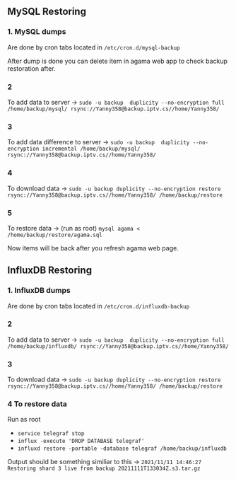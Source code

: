 ## MySQL Restoring


### 1. MySQL dumps
Are done by cron tabs located in `/etc/cron.d/mysql-backup`

After dump is done you can delete item in agama web app to check backup restoration after.

### 2
To add data to server -> `sudo -u backup  duplicity --no-encryption full /home/backup/mysql/ rsync://Yanny358@backup.iptv.cs//home/Yanny358/`

### 3 
To add data difference to server -> `sudo -u backup  duplicity --no-encryption incremental /home/backup/mysql/ rsync://Yanny358@backup.iptv.cs//home/Yanny358/`

### 4
To download data -> `sudo -u backup duplicity --no-encryption restore  rsync://Yanny358@backup.iptv.cs//home/Yanny358/ /home/backup/restore`

### 5
To restore data -> (run as root) `mysql agama < /home/backup/restore/agama.sql`

Now items will be back after you refresh agama web page.

## InfluxDB Restoring

### 1. InfluxDB dumps
Are done by cron tabs located in `/etc/cron.d/influxdb-backup`

### 2
To add data to server -> `sudo -u backup  duplicity --no-encryption full /home/backup/influxdb/ rsync://Yanny358@backup.iptv.cs//home/Yanny358/`

### 3
To download data -> `sudo -u backup duplicity --no-encryption restore  rsync://Yanny358@backup.iptv.cs//home/Yanny358/ /home/backup/restore`

### 4 To restore data
Run as root 
* `service telegraf stop`
* `influx -execute 'DROP DATABASE telegraf'`
* `influxd restore -portable -database telegraf /home/backup/influxdb`

Output should be something similiar to this -> `2021/11/11 14:46:27 Restoring shard 3 live from backup 20211111T133034Z.s3.tar.gz`

